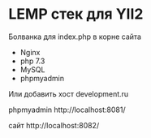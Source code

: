 # LEMP стек для YII2

Болванка для index.php в корне сайта

- Nginx
- php 7.3
- MySQL
- phpmyadmin

Или добавить хост development.ru

phpmyadmin http://localhost:8081/

сайт http://localhost:8082/
 